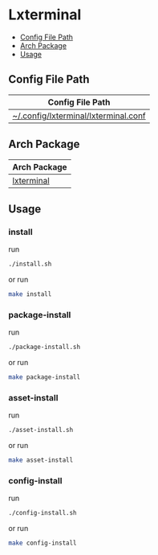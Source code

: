 

# Lxterminal

* [Config File Path](#config-file-path)
* [Arch Package](#arch-package)
* [Usage](#usage)




## Config File Path

| Config File Path |
| --- |
| [~/.config/lxterminal/lxterminal.conf](./asset/overlay/etc/skel/.config/lxterminal/lxterminal.conf) |




## Arch Package

| Arch Package |
| ------------ |
| [lxterminal](https://archlinux.org/packages/extra/x86_64/lxterminal/) |




## Usage


### install

run

``` sh
./install.sh
```

or run

``` sh
make install
```


### package-install

run

``` sh
./package-install.sh
```

or run

``` sh
make package-install
```


### asset-install

run

``` sh
./asset-install.sh
```

or run

``` sh
make asset-install
```


### config-install

run

``` sh
./config-install.sh
```

or run

``` sh
make config-install
```
